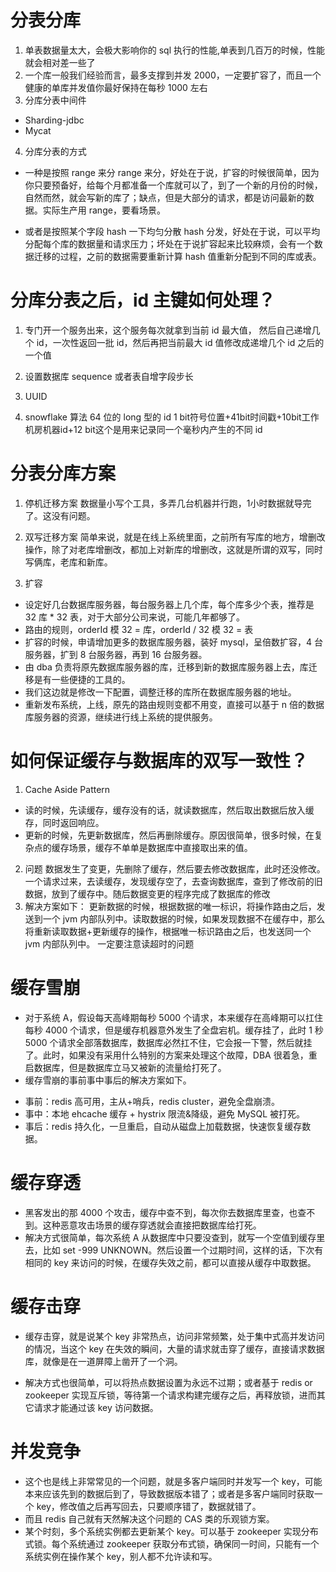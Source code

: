 # 分表分库
1. 单表数据量太大，会极大影响你的 sql 执行的性能,单表到几百万的时候，性能就会相对差一些了
2. 一个库一般我们经验而言，最多支撑到并发 2000，一定要扩容了，而且一个健康的单库并发值你最好保持在每秒 1000 左右
3. 分库分表中间件
- Sharding-jdbc
- Mycat
4. 分库分表的方式
- 一种是按照 range 来分
range 来分，好处在于说，扩容的时候很简单，因为你只要预备好，给每个月都准备一个库就可以了，到了一个新的月份的时候，自然而然，就会写新的库了；缺点，但是大部分的请求，都是访问最新的数据。实际生产用 range，要看场景。

- 或者是按照某个字段 hash 一下均匀分散
hash 分发，好处在于说，可以平均分配每个库的数据量和请求压力；坏处在于说扩容起来比较麻烦，会有一个数据迁移的过程，之前的数据需要重新计算 hash 值重新分配到不同的库或表。


# 分库分表之后，id 主键如何处理？
1. 专门开一个服务出来，这个服务每次就拿到当前 id 最大值，
然后自己递增几个 id，一次性返回一批 id，然后再把当前最大 id 值修改成递增几个 id 之后的一个值

2. 设置数据库 sequence 或者表自增字段步长

3. UUID

4. snowflake 算法  64 位的 long 型的 id
1 bit符号位置+41bit时间戳+10bit工作机房机器id+12 bit这个是用来记录同一个毫秒内产生的不同 id

# 分表分库方案
1. 停机迁移方案
数据量小写个工具，多弄几台机器并行跑，1小时数据就导完了。这没有问题。
2. 双写迁移方案
简单来说，就是在线上系统里面，之前所有写库的地方，增删改操作，除了对老库增删改，都加上对新库的增删改，这就是所谓的双写，同时写俩库，老库和新库。

3. 扩容
- 设定好几台数据库服务器，每台服务器上几个库，每个库多少个表，推荐是 32 库 * 32 表，对于大部分公司来说，可能几年都够了。
- 路由的规则，orderId 模 32 = 库，orderId / 32 模 32 = 表
- 扩容的时候，申请增加更多的数据库服务器，装好 mysql，呈倍数扩容，4 台服务器，扩到 8 台服务器，再到 16 台服务器。
- 由 dba 负责将原先数据库服务器的库，迁移到新的数据库服务器上去，库迁移是有一些便捷的工具的。
- 我们这边就是修改一下配置，调整迁移的库所在数据库服务器的地址。
- 重新发布系统，上线，原先的路由规则变都不用变，直接可以基于 n 倍的数据库服务器的资源，继续进行线上系统的提供服务。

# 如何保证缓存与数据库的双写一致性？
1. Cache Aside Pattern
* 读的时候，先读缓存，缓存没有的话，就读数据库，然后取出数据后放入缓存，同时返回响应。
* 更新的时候，先更新数据库，然后再删除缓存。原因很简单，很多时候，在复杂点的缓存场景，缓存不单单是数据库中直接取出来的值。
2. 问题
数据发生了变更，先删除了缓存，然后要去修改数据库，此时还没修改。一个请求过来，去读缓存，发现缓存空了，去查询数据库，查到了修改前的旧数据，放到了缓存中。随后数据变更的程序完成了数据库的修改
2. 解决方案如下：
更新数据的时候，根据数据的唯一标识，将操作路由之后，发送到一个 jvm 内部队列中。读取数据的时候，如果发现数据不在缓存中，那么将重新读取数据+更新缓存的操作，根据唯一标识路由之后，也发送同一个 jvm 内部队列中。
一定要注意读超时的问题

# 缓存雪崩
- 对于系统 A，假设每天高峰期每秒 5000 个请求，本来缓存在高峰期可以扛住每秒 4000 个请求，但是缓存机器意外发生了全盘宕机。缓存挂了，此时 1 秒 5000 个请求全部落数据库，数据库必然扛不住，它会报一下警，然后就挂了。此时，如果没有采用什么特别的方案来处理这个故障，DBA 很着急，重启数据库，但是数据库立马又被新的流量给打死了。
- 缓存雪崩的事前事中事后的解决方案如下。
* 事前：redis 高可用，主从+哨兵，redis cluster，避免全盘崩溃。
* 事中：本地 ehcache 缓存 + hystrix 限流&降级，避免 MySQL 被打死。
* 事后：redis 持久化，一旦重启，自动从磁盘上加载数据，快速恢复缓存数据。

# 缓存穿透
- 黑客发出的那 4000 个攻击，缓存中查不到，每次你去数据库里查，也查不到。这种恶意攻击场景的缓存穿透就会直接把数据库给打死。
- 解决方式很简单，每次系统 A 从数据库中只要没查到，就写一个空值到缓存里去，比如 set -999 UNKNOWN。然后设置一个过期时间，这样的话，下次有相同的 key 来访问的时候，在缓存失效之前，都可以直接从缓存中取数据。

# 缓存击穿
- 缓存击穿，就是说某个 key 非常热点，访问非常频繁，处于集中式高并发访问的情况，当这个 key 在失效的瞬间，大量的请求就击穿了缓存，直接请求数据库，就像是在一道屏障上凿开了一个洞。

- 解决方式也很简单，可以将热点数据设置为永远不过期；或者基于 redis or zookeeper 实现互斥锁，等待第一个请求构建完缓存之后，再释放锁，进而其它请求才能通过该 key 访问数据。

# 并发竞争
- 这个也是线上非常常见的一个问题，就是多客户端同时并发写一个 key，可能本来应该先到的数据后到了，导致数据版本错了；或者是多客户端同时获取一个 key，修改值之后再写回去，只要顺序错了，数据就错了。
- 而且 redis 自己就有天然解决这个问题的 CAS 类的乐观锁方案。
- 某个时刻，多个系统实例都去更新某个 key。可以基于 zookeeper 实现分布式锁。每个系统通过 zookeeper 获取分布式锁，确保同一时间，只能有一个系统实例在操作某个 key，别人都不允许读和写。











